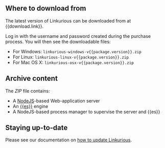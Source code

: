 ## Where to download from

The latest version of Linkurious can be downloaded from at {{download.link}}.

Log in with the username and password created during the purchase process.
You will then see the downloadable files:
 - For Windows: `linkurious-windows-v{{package.version}}.zip`
 - For Linux: `linkurious-linux-v{{package.version}}.zip`
 - For Mac OS X: `linkurious-osx-v{{package.version}}.zip`

## Archive content

The *ZIP* file contains:
 - A [NodeJS](https://nodejs.org)-based Web-application server
 - An [{{es}}]({{es.product.link}}) engine
 - A NodeJS-based process manager to supervise the server and {{es}}

## Staying up-to-date

Please see our documentation on [how to update Linkurious](/updating).
